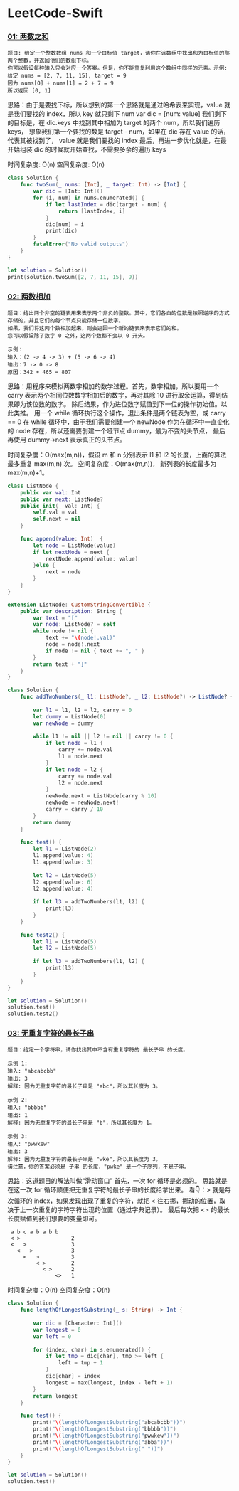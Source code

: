 # LeetCode-Swift

### [01: 两数之和](https://leetcode-cn.com/problems/two-sum/solution/)

```
题目: 给定一个整数数组 nums 和一个目标值 target，请你在该数组中找出和为目标值的那两个整数，并返回他们的数组下标。
你可以假设每种输入只会对应一个答案。但是，你不能重复利用这个数组中同样的元素。示例:
给定 nums = [2, 7, 11, 15], target = 9
因为 nums[0] + nums[1] = 2 + 7 = 9
所以返回 [0, 1]
```

思路：由于是要找下标，所以想到的第一个思路就是通过哈希表来实现，value 就是我们要找的 index，所以 key 就只剩下 num
var dic = [num: value]
我们剩下的目标是，在 dic.keys 中找到其中相加为 target 的两个 num，所以我们遍历 keys，
想象我们第一个要找的数是 target - num，如果在 dic 存在 value 的话，代表其被找到了， value 就是我们要找的 index
最后，再进一步优化就是，在最开始组装 dic 的时候就开始查找，不需要多余的遍历 keys

时间复杂度: O(n)
空间复杂度: O(n)

```swift
class Solution {    
    func twoSum(_ nums: [Int], _ target: Int) -> [Int] {
        var dic = [Int: Int]()
        for (i, num) in nums.enumerated() {
            if let lastIndex = dic[target - num] {
                return [lastIndex, i]
            }
            dic[num] = i
            print(dic)
        }
        fatalError("No valid outputs")
    }
}

let solution = Solution()
print(solution.twoSum([2, 7, 11, 15], 9))
```

### [02: 两数相加](https://leetcode-cn.com/problems/add-two-numbers/ )

```
题目：给出两个非空的链表用来表示两个非负的整数。其中，它们各自的位数是按照逆序的方式存储的，并且它们的每个节点只能存储一位数字。
如果，我们将这两个数相加起来，则会返回一个新的链表来表示它们的和。
您可以假设除了数字 0 之外，这两个数都不会以 0 开头。

示例：
输入：(2 -> 4 -> 3) + (5 -> 6 -> 4)
输出：7 -> 0 -> 8
原因：342 + 465 = 807

```

思路：用程序来模拟两数字相加的数学过程。首先，数字相加，所以要用一个 carry 表示两个相同位数数字相加后的数字，再对其除 10 进行取余运算，得到结果即为该位数的数字。
除后结果，作为进位数字赋值到下一位的操作初始值。以此类推。
用一个 while 循环执行这个操作，退出条件是两个链表为空，或 carry == 0
在 while 循环中，由于我们需要创建一个 newNode 作为在循环中一直变化的 node 存在，所以还需要创建一个哑节点 dummy，最为不变的头节点，
最后再使用 dummy->next 表示真正的头节点。

时间复杂度：O(max(m,n))，假设 m 和 n 分别表示 l1 和 l2 的长度，上面的算法最多重复 max(m,n) 次。
空间复杂度：O(max(m,n))， 新列表的长度最多为 max(m,n)+1。

```swift
class ListNode {    
    public var val: Int
    public var next: ListNode?    
    public init(_ val: Int) {
        self.val = val
        self.next = nil
    }
    
    func append(value: Int)  {
        let node = ListNode(value)
        if let nextNode = next {
            nextNode.append(value: value)
        }else {
            next = node
        }
    }
}

extension ListNode: CustomStringConvertible {    
    public var description: String {
        var text = "["
        var node: ListNode? = self
        while node != nil {
            text += "\(node!.val)"
            node = node!.next
            if node != nil { text += ", " }
        }
        return text + "]"
    }
}

class Solution {    
    func addTwoNumbers(_ l1: ListNode?, _ l2: ListNode?) -> ListNode? {
        
        var l1 = l1, l2 = l2, carry = 0
        let dummy = ListNode(0)
        var newNode = dummy
        
        while l1 != nil || l2 != nil || carry != 0 {
            if let node = l1 {
                carry += node.val
                l1 = node.next
            }
            if let node = l2 {
                carry += node.val
                l2 = node.next
            }
            newNode.next = ListNode(carry % 10)
            newNode = newNode.next!
            carry = carry / 10
        }
        return dummy
    }
    
    func test() {
        let l1 = ListNode(2)
        l1.append(value: 4)
        l1.append(value: 3)
        
        let l2 = ListNode(5)
        l2.append(value: 6)
        l2.append(value: 4)
        
        if let l3 = addTwoNumbers(l1, l2) {
            print(l3)
        }
    }
    
    func test2() {
        let l1 = ListNode(5)
        let l2 = ListNode(5)
        
        if let l3 = addTwoNumbers(l1, l2) {
            print(l3)
        }
    }
}

let solution = Solution()
solution.test()
solution.test2()
```

### [03: 无重复字符的最长子串](https://leetcode-cn.com/problems/longest-substring-without-repeating-characters/)

```
题目：给定一个字符串，请你找出其中不含有重复字符的 最长子串 的长度。
 
示例 1:
输入: "abcabcbb"
输出: 3
解释: 因为无重复字符的最长子串是 "abc"，所以其长度为 3。

示例 2:
输入: "bbbbb"
输出: 1
解释: 因为无重复字符的最长子串是 "b"，所以其长度为 1。

示例 3:
输入: "pwwkew"
输出: 3
解释: 因为无重复字符的最长子串是 "wke"，所以其长度为 3。
请注意，你的答案必须是 子串 的长度，"pwke" 是一个子序列，不是子串。
```

思路：这道题目的解法叫做“滑动窗口”
首先，一次 for 循环是必须的。
思路就是在这一次 for 循环顺便把无重复字符的最长子串的长度给拿出来。
看👇：> 就是每次循环的 index，如果发现出现了重复的字符，就把 < 往右挪，挪动的位置，取决于上一次重复的字符字符出现的位置（通过字典记录）。
最后每次把 <> 的最长长度赋值到我们想要的变量即可。

```
 a b c a b a b b
 < >                2
 <   >              3
   <   >            3
     <   >          3
         < >        2
           < >      2
               <>   1
```

时间复杂度：O(n)
空间复杂度：O(n)

```swift
class Solution {    
    func lengthOfLongestSubstring(_ s: String) -> Int {
        
        var dic = [Character: Int]()
        var longest = 0
        var left = 0
        
        for (index, char) in s.enumerated() {
            if let tmp = dic[char], tmp >= left {
                left = tmp + 1
            }
            dic[char] = index
            longest = max(longest, index - left + 1)
        }
        return longest
    }
    
    func test() {
        print("\(lengthOfLongestSubstring("abcabcbb"))")
        print("\(lengthOfLongestSubstring("bbbbb"))")
        print("\(lengthOfLongestSubstring("pwwkew"))")
        print("\(lengthOfLongestSubstring("abba"))")
        print("\(lengthOfLongestSubstring(" "))")
    }
}

let solution = Solution()
solution.test()
```
